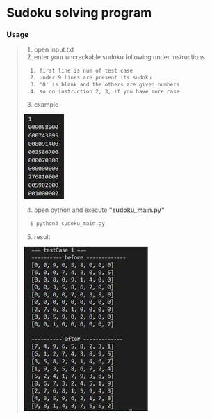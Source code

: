 Sudoku solving program 
======================

### Usage
> 1. open input.txt
> 2. enter your uncrackable sudoku following under instructions
>```
>	1. first line is num of test case
>	2. under 9 lines are present its sudoku
>	3. '0' is blank and the others are given numbers
>	4. so on instruction 2, 3, if you have more case 
>```
> 3. example
>
> 	![input_example](./example_picture/sudoku_example2.JPG)
>
> 4. open python and execute **"sudoku_main.py"**
> ```python
>	$ python3 sudoku_main.py
>	 ```
> 5. result
>
>	![result_example](./example_picture/sudoku_example1.JPG)
 		


